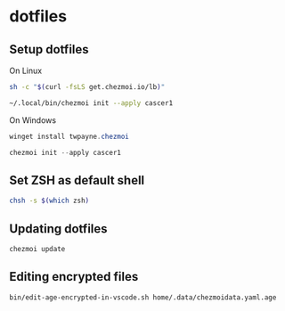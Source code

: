 # dotfiles

## Setup dotfiles

On Linux

```bash
sh -c "$(curl -fsLS get.chezmoi.io/lb)"

~/.local/bin/chezmoi init --apply cascer1
```

On Windows

```powershell
winget install twpayne.chezmoi

chezmoi init --apply cascer1
```

## Set ZSH as default shell

```bash
chsh -s $(which zsh)
```

## Updating dotfiles

```bash
chezmoi update
```

## Editing encrypted files

```bash
bin/edit-age-encrypted-in-vscode.sh home/.data/chezmoidata.yaml.age
```
